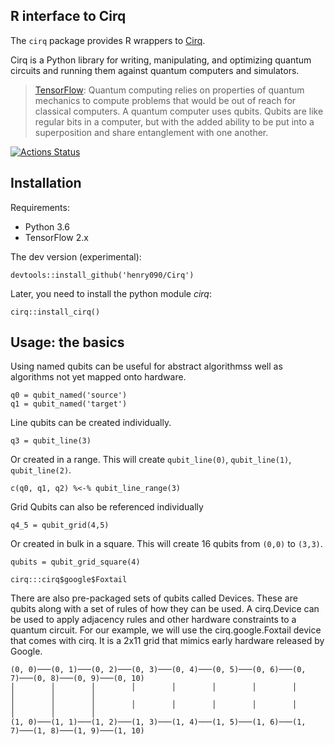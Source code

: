 ## R interface to Cirq

The ```cirq``` package provides R wrappers to [Cirq](https://cirq.readthedocs.io/).

Cirq is a Python library for writing, manipulating, and optimizing quantum circuits and running them against quantum computers and simulators.

> [TensorFlow](https://www.tensorflow.org/quantum/concepts): Quantum computing relies on properties of quantum mechanics to compute problems that would be out of reach for classical computers. A quantum computer uses qubits. Qubits are like regular bits in a computer, but with the added ability to be put into a superposition and share entanglement with one another.

[![Actions Status](https://github.com/henry090/Cirq/workflows/R-CMD/badge.svg)](https://github.com/henry090/Cirq)

## Installation

Requirements:

- Python 3.6
- TensorFlow 2.x

The dev version (experimental):

```
devtools::install_github('henry090/Cirq')
```

Later, you need to install the python module *cirq*:

```
cirq::install_cirq()
```


## Usage: the basics

Using named qubits can be useful for abstract algorithmss well as algorithms not yet mapped onto hardware.
```
q0 = qubit_named('source')
q1 = qubit_named('target')
```

Line qubits can be created individually.
```
q3 = qubit_line(3)
```

Or created in a range. This will create ```qubit_line(0)```, ```qubit_line(1)```, ```qubit_line(2)```.
```
c(q0, q1, q2) %<-% qubit_line_range(3)
```

Grid Qubits can also be referenced individually
```
q4_5 = qubit_grid(4,5)
```

Or created in bulk in a square. This will create 16 qubits from `(0,0)` to `(3,3)`.
```
qubits = qubit_grid_square(4)
```


```
cirq:::cirq$google$Foxtail
```

There are also pre-packaged sets of qubits called Devices. These are qubits along with a set of rules of how they can be used. A cirq.Device can be used to apply adjacency rules and other hardware constraints to a quantum circuit. For our example, we will use the cirq.google.Foxtail device that comes with cirq. It is a 2x11 grid that mimics early hardware released by Google.

```
(0, 0)───(0, 1)───(0, 2)───(0, 3)───(0, 4)───(0, 5)───(0, 6)───(0, 7)───(0, 8)───(0, 9)───(0, 10)
│        │        │        │        │        │        │        │        │        │        │
│        │        │        │        │        │        │        │        │        │        │
(1, 0)───(1, 1)───(1, 2)───(1, 3)───(1, 4)───(1, 5)───(1, 6)───(1, 7)───(1, 8)───(1, 9)───(1, 10)
```
